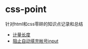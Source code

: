# css-point
针对html和css零碎的知识点记录和总结

- [计量长度](https://github.com/XXHolic/css-point/issues/1)
- [阻止自动填充帐号input](https://github.com/XXHolic/html-css-point/issues/4)